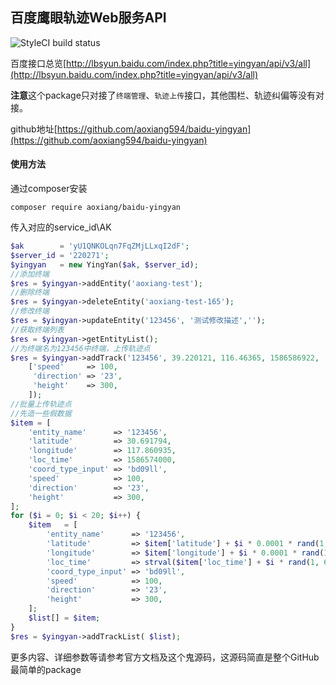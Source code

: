 ## 百度鹰眼轨迹Web服务API

![StyleCI build status](https://github.styleci.io/repos/254778255/shield) 

百度接口总览[http://lbsyun.baidu.com/index.php?title=yingyan/api/v3/all](http://lbsyun.baidu.com/index.php?title=yingyan/api/v3/all)

**注意**这个package只对接了`终端管理`、`轨迹上传`接口，其他围栏、轨迹纠偏等没有对接。


github地址[https://github.com/aoxiang594/baidu-yingyan](https://github.com/aoxiang594/baidu-yingyan)



#### 使用方法

通过composer安装

```shell
composer require aoxiang/baidu-yingyan
```



传入对应的service_id\AK

```php
$ak        = 'yU1QNKOLqn7FqZMjLLxqI2dF';
$server_id = '220271';
$yingyan   = new YingYan($ak, $server_id);
//添加终端
$res = $yingyan->addEntity('aoxiang-test');
//删除终端
$res = $yingyan->deleteEntity('aoxiang-test-165');
//修改终端
$res = $yingyan->updateEntity('123456', '测试修改描述','');
//获取终端列表
$res = $yingyan->getEntityList();
//为终端名为123456中终端，上传轨迹点
$res = $yingyan->addTrack('123456', 39.220121, 116.46365, 1586586922, 'bd09ll',
    ['speed'     => 100,
     'direction' => '23',
     'height'    => 300,
    ]);
//批量上传轨迹点
//先造一些假数据
$item = [
    'entity_name'      => '123456',
    'latitude'         => 30.691794,
    'longitude'        => 117.860935,
    'loc_time'         => 1586574000,
    'coord_type_input' => 'bd09ll',
    'speed'            => 100,
    'direction'        => '23',
    'height'           => 300,
];
for ($i = 0; $i < 20; $i++) {
    $item   = [
        'entity_name'      => '123456',
        'latitude'         => $item['latitude'] + $i * 0.0001 * rand(1, 100),
        'longitude'        => $item['longitude'] + $i * 0.0001 * rand(1, 100),
        'loc_time'         => strval($item['loc_time'] + $i * rand(1, 60)),
        'coord_type_input' => 'bd09ll',
        'speed'            => 100,
        'direction'        => '23',
        'height'           => 300,
    ];
    $list[] = $item;
}
$res = $yingyan->addTrackList( $list);
```
更多内容、详细参数等请参考官方文档及这个鬼源码，这源码简直是整个GitHub最简单的package



